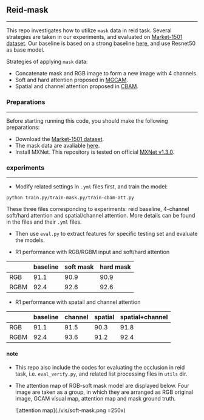 ## Reid-mask

---

This repo investigates how to utilize `mask` data in reid task. Several strategies are taken in our experiments, and evaluated on [Market-1501 dataset](http://www.liangzheng.org/Project/project_reid.html). Our baseline is based on a strong baseline [here](https://github.com/L1aoXingyu/reid_baseline), and use Resnet50 as base model.

Strategies of applying `mask` data:

* Concatenate mask and RGB image to form a new image with 4 channels.
* Soft and hard attention proposed in [MGCAM](http://openaccess.thecvf.com/content_cvpr_2018/papers/Song_Mask-Guided_Contrastive_Attention_CVPR_2018_paper.pdf).
* Spatial and channel attention proposed in [CBAM](https://arxiv.org/pdf/1807.06521.pdf).


### Preparations

---

Before starting running this code, you should make the following preparations:

* Download the [Market-1501 dataset](http://www.liangzheng.org/Project/project_reid.html).
* The mask data are avaliable [here](https://github.com/developfeng/mgcam).
* Install MXNet. This repository is tested on official [MXNet v1.3.0](https://github.com/apache/incubator-mxnet).


### experiments

---

* Modify related settings in `.yml` files first, and train the model:
```shell
python train.py/train-mask.py/train-cbam-att.py
```

These three files corresponding to experiments: reid baseline, 4-channel soft/hard attention and spatial/channel attention. More details can be found in the files and their `.yml` files.

* Then use `eval.py` to extract features for specific testing set and evaluate the models.

* R1 performance with RGB/RGBM input and soft/hard attention

| |baseline|soft mask|hard mask|
|---|---|---|---|
|RGB|91.1|90.9|90.9|
|RGBM|92.4|92.6|92.6|


* R1 performance with spatail and channel attention

| | baseline | channel | spatial | spatial+channel |
|---|---|---|---|---|
|RGB| 91.1 | 91.5 | 90.3 | 91.8 |
|RGBM| 92.4 | 93.6 | 91.2 | 92.4 |

#### note

* This repo also include the codes for evaluating the occlusion in reid task, i.e. `eval_verify.py`, and related list processing files in `utils` dir.
* The attention map of RGB-soft mask model are displayed below. Four image are taken as a group, in which they are arranged as RGB original image, GCAM visual map, attention map and mask ground truth.

   ![attention map](./vis/soft-mask.png =250x)
